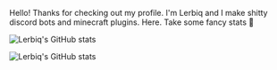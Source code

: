 Hello! Thanks for checking out my profile. I'm Lerbiq and I make shitty discord bots and minecraft plugins.
Here. Take some fancy stats 🙂

![Lerbiq's GitHub stats](https://github-readme-stats.vercel.app/api?username=Lerbiq&show_icons=true&theme=radical)

![Lerbiq's GitHub stats](https://github-readme-stats.vercel.app/api/top-langs?username=Lerbiq&show_icons=true&locale=en&layout=compact&theme=radical)
